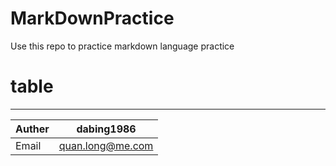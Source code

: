 # MarkDownPractice
Use this repo to practice markdown language practice
# table
****

|Auther|dabing1986|
|---|---|
|Email|quan.long@me.com|

